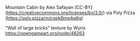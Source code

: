 Mountain Cabin by Alex Safayan [CC-BY] (https://creativecommons.org/licenses/by/3.0/) via Poly Pizza (https://poly.pizza/m/cspkBmqAq8g)

"Wall of large bricks" texture by Wyris https://opengameart.org/node/48263
